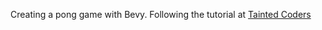Creating a pong game with Bevy.
Following the tutorial at [Tainted Coders](https://taintedcoders.com/bevy/pong-tutorial/)